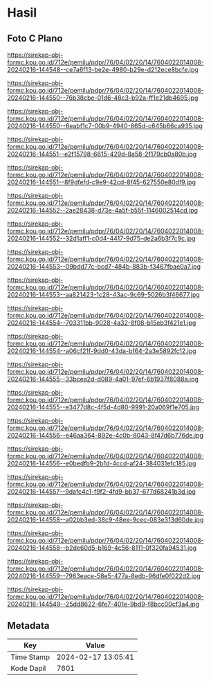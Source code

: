 # Hasil

## Foto C Plano

https://sirekap-obj-formc.kpu.go.id/712e/pemilu/pdpr/76/04/02/20/14/7604022014008-20240216-144548--ce7a6f13-be2e-4980-b29e-d212ece8bcfe.jpg

https://sirekap-obj-formc.kpu.go.id/712e/pemilu/pdpr/76/04/02/20/14/7604022014008-20240216-144550--76b38cbe-01d6-48c3-b92a-ff1e21db4695.jpg

https://sirekap-obj-formc.kpu.go.id/712e/pemilu/pdpr/76/04/02/20/14/7604022014008-20240216-144550--6eabf1c7-00b9-4940-865d-c645b66ca935.jpg

https://sirekap-obj-formc.kpu.go.id/712e/pemilu/pdpr/76/04/02/20/14/7604022014008-20240216-144551--e2f15798-6615-429d-8a58-2f179cb0a80b.jpg

https://sirekap-obj-formc.kpu.go.id/712e/pemilu/pdpr/76/04/02/20/14/7604022014008-20240216-144551--8f9dfefd-c9e9-42cd-8f45-627550e80df9.jpg

https://sirekap-obj-formc.kpu.go.id/712e/pemilu/pdpr/76/04/02/20/14/7604022014008-20240216-144552--2ae28438-d73e-4a5f-b55f-1146002514cd.jpg

https://sirekap-obj-formc.kpu.go.id/712e/pemilu/pdpr/76/04/02/20/14/7604022014008-20240216-144552--32d1aff1-c0d4-4417-9d75-de2a6b3f7c9c.jpg

https://sirekap-obj-formc.kpu.go.id/712e/pemilu/pdpr/76/04/02/20/14/7604022014008-20240216-144553--09bdd77c-bcd7-484b-883b-f3467fbae0a7.jpg

https://sirekap-obj-formc.kpu.go.id/712e/pemilu/pdpr/76/04/02/20/14/7604022014008-20240216-144553--aa821423-1c28-43ac-9c69-5026b3f46677.jpg

https://sirekap-obj-formc.kpu.go.id/712e/pemilu/pdpr/76/04/02/20/14/7604022014008-20240216-144554--703311bb-9028-4a32-8f08-b15eb3f421e1.jpg

https://sirekap-obj-formc.kpu.go.id/712e/pemilu/pdpr/76/04/02/20/14/7604022014008-20240216-144554--a06cf21f-9dd0-43da-bf64-2a3e5892fc12.jpg

https://sirekap-obj-formc.kpu.go.id/712e/pemilu/pdpr/76/04/02/20/14/7604022014008-20240216-144555--33bcea2d-d089-4a01-97ef-6b1937f8088a.jpg

https://sirekap-obj-formc.kpu.go.id/712e/pemilu/pdpr/76/04/02/20/14/7604022014008-20240216-144555--e3477d8c-4f5d-4d80-9991-20a069f1e705.jpg

https://sirekap-obj-formc.kpu.go.id/712e/pemilu/pdpr/76/04/02/20/14/7604022014008-20240216-144556--e46aa364-892e-4c0b-8043-8f47d6b776de.jpg

https://sirekap-obj-formc.kpu.go.id/712e/pemilu/pdpr/76/04/02/20/14/7604022014008-20240216-144556--e0bedfb9-2b1d-4ccd-af24-384031efc185.jpg

https://sirekap-obj-formc.kpu.go.id/712e/pemilu/pdpr/76/04/02/20/14/7604022014008-20240216-144557--9dafc4c1-f9f2-4fd9-bb37-677d68241b3d.jpg

https://sirekap-obj-formc.kpu.go.id/712e/pemilu/pdpr/76/04/02/20/14/7604022014008-20240216-144558--a02bb3ed-38c9-48ee-9cec-083e313d60de.jpg

https://sirekap-obj-formc.kpu.go.id/712e/pemilu/pdpr/76/04/02/20/14/7604022014008-20240216-144558--b2de60d5-b169-4c56-8111-0f320fa94531.jpg

https://sirekap-obj-formc.kpu.go.id/712e/pemilu/pdpr/76/04/02/20/14/7604022014008-20240216-144559--7963eace-58e5-477a-8edb-96dfe0f022d2.jpg

https://sirekap-obj-formc.kpu.go.id/712e/pemilu/pdpr/76/04/02/20/14/7604022014008-20240216-144549--25dd8622-6fe7-401e-9bd9-f8bcc00cf3a4.jpg


## Metadata

| Key        | Value               |
| ---------- | ------------------- |
| Time Stamp | 2024-02-17 13:05:41 |
| Kode Dapil | 7601                |



